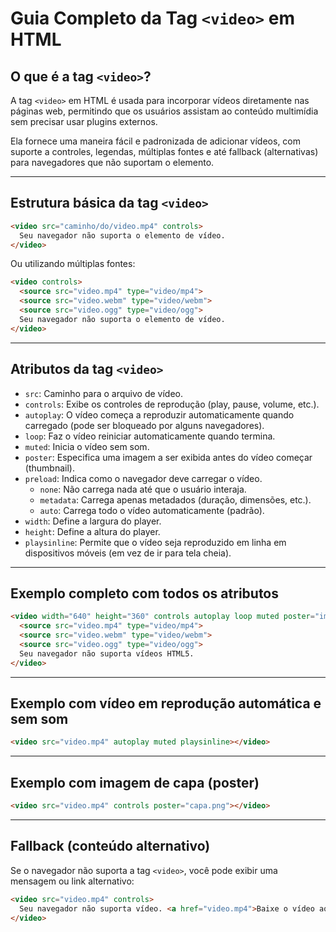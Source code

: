 # Guia Completo da Tag `<video>` em HTML

## O que é a tag `<video>`?

A tag `<video>` em HTML é usada para incorporar vídeos diretamente nas páginas web, permitindo que os usuários assistam ao conteúdo multimídia sem precisar usar plugins externos.

Ela fornece uma maneira fácil e padronizada de adicionar vídeos, com suporte a controles, legendas, múltiplas fontes e até fallback (alternativas) para navegadores que não suportam o elemento.

---

## Estrutura básica da tag `<video>`

```html
<video src="caminho/do/video.mp4" controls>
  Seu navegador não suporta o elemento de vídeo.
</video>
```

Ou utilizando múltiplas fontes:

```html
<video controls>
  <source src="video.mp4" type="video/mp4">
  <source src="video.webm" type="video/webm">
  <source src="video.ogg" type="video/ogg">
  Seu navegador não suporta o elemento de vídeo.
</video>
```

---

## Atributos da tag `<video>`

- `src`: Caminho para o arquivo de vídeo.
- `controls`: Exibe os controles de reprodução (play, pause, volume, etc.).
- `autoplay`: O vídeo começa a reproduzir automaticamente quando carregado (pode ser bloqueado por alguns navegadores).
- `loop`: Faz o vídeo reiniciar automaticamente quando termina.
- `muted`: Inicia o vídeo sem som.
- `poster`: Especifica uma imagem a ser exibida antes do vídeo começar (thumbnail).
- `preload`: Indica como o navegador deve carregar o vídeo.
  - `none`: Não carrega nada até que o usuário interaja.
  - `metadata`: Carrega apenas metadados (duração, dimensões, etc.).
  - `auto`: Carrega todo o vídeo automaticamente (padrão).
- `width`: Define a largura do player.
- `height`: Define a altura do player.
- `playsinline`: Permite que o vídeo seja reproduzido em linha em dispositivos móveis (em vez de ir para tela cheia).

---

## Exemplo completo com todos os atributos

```html
<video width="640" height="360" controls autoplay loop muted poster="imagem-thumbnail.jpg" preload="metadata">
  <source src="video.mp4" type="video/mp4">
  <source src="video.webm" type="video/webm">
  <source src="video.ogg" type="video/ogg">
  Seu navegador não suporta vídeos HTML5.
</video>
```

---

## Exemplo com vídeo em reprodução automática e sem som

```html
<video src="video.mp4" autoplay muted playsinline></video>
```

---

## Exemplo com imagem de capa (poster)

```html
<video src="video.mp4" controls poster="capa.png"></video>
```

---

## Fallback (conteúdo alternativo)

Se o navegador não suporta a tag `<video>`, você pode exibir uma mensagem ou link alternativo:

```html
<video src="video.mp4" controls>
  Seu navegador não suporta vídeo. <a href="video.mp4">Baixe o vídeo aqui</a>.
</video>
